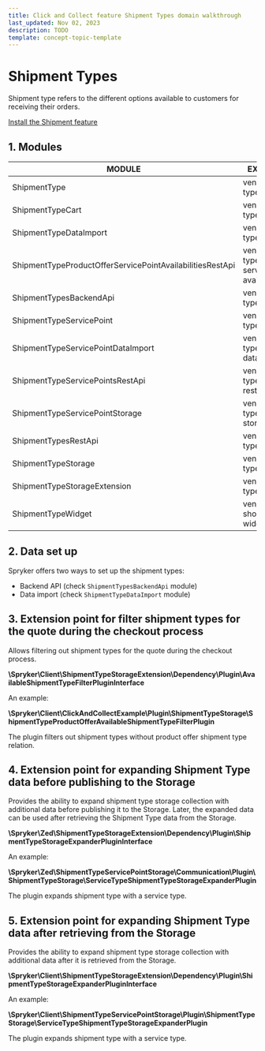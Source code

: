 ```yaml
---
title: Click and Collect feature Shipment Types domain walkthrough
last_updated: Nov 02, 2023
description: TODO
template: concept-topic-template
---
```


# Shipment Types

Shipment type refers to the different options available to customers for receiving their orders.

[Install the Shipment feature](/docs/pbc/all/install-features/{{page.version}}/install-the-shipment-feature.html)

## 1. Modules

| MODULE                                                    | EXPECTED DIRECTORY                                                               |
|-----------------------------------------------------------|----------------------------------------------------------------------------------|
| ShipmentType                                              | vendor/spryker/shipment-type                                                     |
| ShipmentTypeCart                                          | vendor/spryker/shipment-type-cart                                                |
| ShipmentTypeDataImport                                    | vendor/spryker/shipment-type-data-import                                         |
| ShipmentTypeProductOfferServicePointAvailabilitiesRestApi | vendor/spryker/shipment-type-product-offer-service-point-availabilities-rest-api |
| ShipmentTypesBackendApi                                   | vendor/spryker/shipment-type-backend-api                                         |
| ShipmentTypeServicePoint                                  | vendor/spryker/shipment-type-service-point                                       |
| ShipmentTypeServicePointDataImport                        | vendor/spryker/shipment-type-service-point-data-import                           |
| ShipmentTypeServicePointsRestApi                          | vendor/spryker/shipment-type-service-points-rest-api                             |
| ShipmentTypeServicePointStorage                           | vendor/spryker/shipment-type-service-point-storage                               |
| ShipmentTypesRestApi                                      | vendor/spryker/shipment-type-rest-api                                            |
| ShipmentTypeStorage                                       | vendor/spryker/shipment-type-storage                                             |
| ShipmentTypeStorageExtension                              | vendor/spryker/shipment-type-extension                                           |
| ShipmentTypeWidget                                        | vendor/spryker-shop/shipment-type-widget                                         |

## 2. Data set up

Spryker offers two ways to set up the shipment types:
- Backend API (check `ShipmentTypesBackendApi` module)
- Data import (check `ShipmentTypeDataImport` module)

## 3. Extension point for filter shipment types for the quote during the checkout process

Allows filtering out shipment types for the quote during the checkout process.

**\Spryker\Client\ShipmentTypeStorageExtension\Dependency\Plugin\AvailableShipmentTypeFilterPluginInterface**

An example:

**\Spryker\Client\ClickAndCollectExample\Plugin\ShipmentTypeStorage\ShipmentTypeProductOfferAvailableShipmentTypeFilterPlugin**

The plugin filters out shipment types without product offer shipment type relation.

## 4. Extension point for expanding Shipment Type data before publishing to the Storage

Provides the ability to expand shipment type storage collection with additional data before publishing it to the Storage.
Later, the expanded data can be used after retrieving the Shipment Type data from the Storage.

**\Spryker\Zed\ShipmentTypeStorageExtension\Dependency\Plugin\ShipmentTypeStorageExpanderPluginInterface**

An example:

**\Spryker\Zed\ShipmentTypeServicePointStorage\Communication\Plugin\ShipmentTypeStorage\ServiceTypeShipmentTypeStorageExpanderPlugin**

The plugin expands shipment type with a service type.

## 5. Extension point for expanding Shipment Type data after retrieving from the Storage

Provides the ability to expand shipment type storage collection with additional data after it is retrieved from the Storage.

**\Spryker\Client\ShipmentTypeStorageExtension\Dependency\Plugin\ShipmentTypeStorageExpanderPluginInterface**

An example:

**\Spryker\Client\ShipmentTypeServicePointStorage\Plugin\ShipmentTypeStorage\ServiceTypeShipmentTypeStorageExpanderPlugin**

The plugin expands shipment type with a service type.
